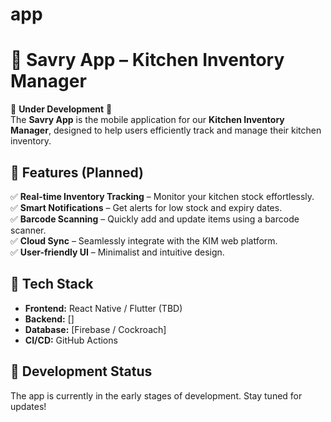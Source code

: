 # app
# 📱 Savry App – Kitchen Inventory Manager  

🚧 **Under Development** 🚧  
The **Savry App** is the mobile application for our **Kitchen Inventory Manager**, designed to help users efficiently track and manage their kitchen inventory.  

## 📌 Features (Planned)  
✅ **Real-time Inventory Tracking** – Monitor your kitchen stock effortlessly.  
✅ **Smart Notifications** – Get alerts for low stock and expiry dates.  
✅ **Barcode Scanning** – Quickly add and update items using a barcode scanner.  
✅ **Cloud Sync** – Seamlessly integrate with the KIM web platform.  
✅ **User-friendly UI** – Minimalist and intuitive design.  

## 🔧 Tech Stack  
- **Frontend:** React Native / Flutter (TBD)  
- **Backend:** []  
- **Database:** [Firebase / Cockroach]  
- **CI/CD:** GitHub Actions  

## 🚀 Development Status  
The app is currently in the early stages of development. Stay tuned for updates!

